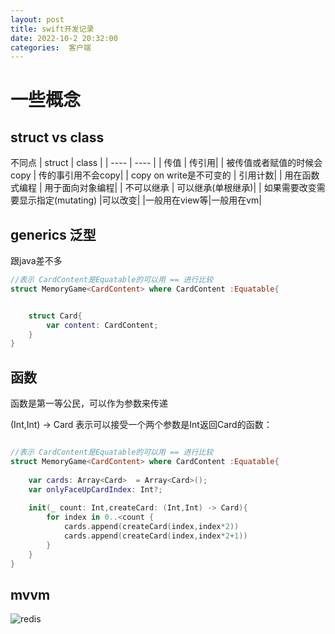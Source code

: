 ```yaml
---
layout: post
title: swift开发记录
date: 2022-10-2 20:32:00
categories:  客户端
---
```


# 一些概念
## struct vs class
不同点
|  struct   | class  |
|  ----  | ----  | 
| 传值  | 传引用|
| 被传值或者赋值的时候会copy  | 传的事引用不会copy|
| copy on write是不可变的  | 引用计数|
| 用在函数式编程  | 用于面向对象编程|
| 不可以继承  | 可以继承(单根继承)|
| 如果需要改变需要显示指定(mutating)  |可以改变|
|一般用在view等|一般用在vm|



## generics 泛型

跟java差不多

```swift
//表示 CardContent是Equatable的可以用 == 进行比较
struct MemoryGame<CardContent> where CardContent :Equatable{


    struct Card{
        var content: CardContent;
    }
}

```


## 函数
函数是第一等公民，可以作为参数来传递

(Int,Int) -> Card 表示可以接受一个两个参数是Int返回Card的函数： 
```swift

//表示 CardContent是Equatable的可以用 == 进行比较
struct MemoryGame<CardContent> where CardContent :Equatable{
    
    var cards: Array<Card>  = Array<Card>();
    var onlyFaceUpCardIndex: Int?;
    
    init(_ count: Int,createCard: (Int,Int) -> Card){
        for index in 0..<count {
            cards.append(createCard(index,index*2))
            cards.append(createCard(index,index*2+1))
        }
    }
}
```


## mvvm

![redis](https://raw.githubusercontent.com/QuietListener/quietlistener.github.io/master/images/202210-02-mvvm.png)
